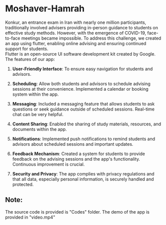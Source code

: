 # Moshaver-Hamrah
Konkur, an entrance exam in Iran with nearly one million participants, traditionally involved advisers providing in-person guidance to students on effective study methods. However, with the emergence of COVID-19, face-to-face meetings became impossible. To address this challenge, we created an app using flutter, enabling online advising and ensuring continued support for students.
<br>
Flutter is an open-source UI software development kit created by Google.
<br>
The features of our app:

1. **User-Friendly Interface**: To ensure easy navigation for students and advisors.

2. **Scheduling**: Allow both students and advisors to schedule advising sessions at their convenience. Implemented a calendar or booking system within the app.

3. **Messaging**: Included a messaging feature that allows students to ask questions or seek guidance outside of scheduled sessions. Real-time chat can be very helpful.

4. **Content Sharing**: Enabled the sharing of study materials, resources, and documents within the app.

5. **Notifications**: Implemented push notifications to remind students and advisors about scheduled sessions and important updates.

6. **Feedback Mechanism**: Created a system for students to provide feedback on the advising sessions and the app's functionality. Continuous improvement is crucial.

7. **Security and Privacy**: The app complies with privacy regulations and that all data, especially personal information, is securely handled and protected.


## Note:
The source code is provided is "Codes" folder.
The demo of the app is provided in "video.mp4"
